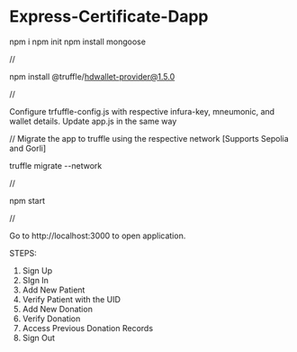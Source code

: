 # Express-Certificate-Dapp
npm i
npm init
npm install mongoose


//

npm install @truffle/hdwallet-provider@1.5.0

//

Configure trfuffle-config.js with respective infura-key, mneumonic, and wallet details.
Update app.js in the same way

//
Migrate the app to truffle using the respective network [Supports Sepolia and Gorli]

truffle migrate --network <network name>

//

npm start

//

Go to http://localhost:3000 to open application. 

STEPS:

1. Sign Up
2. SIgn In
3. Add New Patient
4. Verify Patient with the UID
5. Add New Donation
6. Verify Donation
7. Access Previous Donation Records
8. Sign Out



